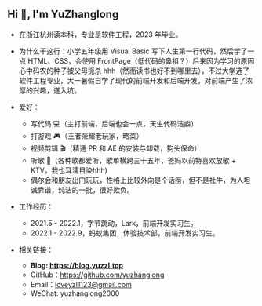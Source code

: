 ## Hi 👋, I'm YuZhanglong

- 在浙江杭州读本科，专业是软件工程，2023 年毕业。

- 为什么干这行：小学五年级用 Visual Basic 写下人生第一行代码，然后学了一点 HTML、CSS，会使用 FrontPage（低代码的鼻祖？）后来因为学习的原因心中码农的种子被父母扼杀 hhh（然而读书也好不到哪里去），不过大学选了软件工程专业，大一暑假自学了现代的前端开发和后端开发，对前端产生了浓厚的兴趣，遂入坑。

- 爱好：
  - 写代码 💻（主打前端，后端也会一点，天生代码洁癖）
  - 打游戏 🎮（王者荣耀老玩家，略菜）
  - 视频剪辑 🎬（精通 PR 和 AE 的安装与卸载，狗头保命）
  - 听歌 🎵（各种歌都爱听，歌单横跨三十五年，爸妈以前特喜欢放歌 + KTV，我也耳濡目染hhh)
  - 偶尔会和朋友出门玩玩，性格上比较外向是个话痨，但不是社牛，为人坦诚靠谱，纯洁的一批，很好欺负。
  
- 工作经历：
  - 2021.5 - 2022.1，字节跳动，Lark，前端开发实习生。
  - 2022.1 - 2022.9，蚂蚁集团，体验技术部，前端开发实习生。
  
- 相关链接：
  - **Blog: https://blog.yuzzl.top**
  - GitHub：https://github.com/yuzhanglong
  - Email：loveyzl1123@gmail.com
  - WeChat: yuzhanglong2000
